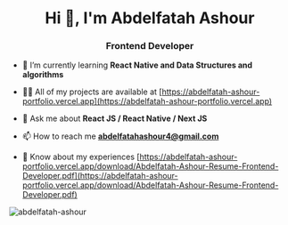 <h1 align="center">Hi 👋, I'm Abdelfatah Ashour</h1>
<h3 align="center">Frontend Developer</h3>

- 🌱 I’m currently learning **React Native and Data Structures and algorithms**

- 👨‍💻 All of my projects are available at [https://abdelfatah-ashour-portfolio.vercel.app](https://abdelfatah-ashour-portfolio.vercel.app)

- 💬 Ask me about **React JS / React Native / Next JS**

- 📫 How to reach me **abdelfatahashour4@gmail.com**

- 📄 Know about my experiences [https://abdelfatah-ashour-portfolio.vercel.app/download/Abdelfatah-Ashour-Resume-Frontend-Developer.pdf](https://abdelfatah-ashour-portfolio.vercel.app/download/Abdelfatah-Ashour-Resume-Frontend-Developer.pdf)


<p><img align="center" src="https://github-readme-streak-stats.herokuapp.com/?user=abdelfatah-ashour&" alt="abdelfatah-ashour" /></p>
